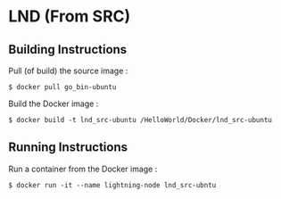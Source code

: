 # LND (From SRC)

Building Instructions
-
Pull (of build) the source image :
<pre><code>$ docker pull go_bin-ubuntu</code></pre>

Build the Docker image :
<pre><code>$ docker build -t lnd_src-ubuntu /HelloWorld/Docker/lnd_src-ubuntu</code></pre>

Running Instructions
-
Run a container from the Docker image :
<pre><code>$ docker run -it --name lightning-node lnd_src-ubntu</code></pre>
